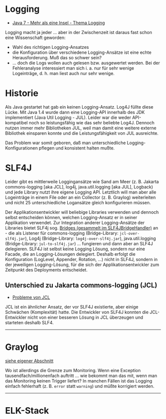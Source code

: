 # Logging
* [Java 7 - Mehr als eine Insel - Thema Logging](http://openbook.rheinwerk-verlag.de/java7/1507_20_001.html)

Logging macht ja jeder ... aber in der Zwischenzeit ist daraus fast schon eine Wissenschaft geworden:

* Wahl des richtigen Logging-Ansatzes
* die Konfiguration über verschiedene Logging-Ansätze ist eine echte Herausforderung. Muß das so schwer sein? 
* ... doch die Logs wollen auch gelesen bzw. ausgewertet werden. Bei der Fehleranalyse interessiert man sich i. a. nur für sehr wenige Logeinträge, d. h. man liest auch nur sehr wenige. 

# Historie
Als Java gestartet hat gab ein keinen Logging-Ansatz. Log4J füllte diese Lücke. Mit Java 1.4 wurde dann eine Logging-API innerhalb des JDK implementiert (Java Util Logging - JUL). Leider war die weder API-kompatibel noch so leistungsfähig wie das sehr beliebte Log4J. Dennoch nutzen immer mehr Bibliotheken JUL, weil man damit eine weitere externe Bibliothek einsparen konnte und die Leistungsfähigkeit von JUL ausreichte.

Das Problem war somit geboren, daß man unterschiedliche Logging-Konfigurationen pflegen und konsistent halten mußte.

# SLF4J
Leider gibt es mittlerweile Loggingansätze wie Sand am Meer (z. B. Jakarta commons-logging [aka JCL], log4j, java.util.logging [aka JUL], Logback) und jede Library nutzt ihre eigene Logging API. Letztlich will man aber alle Logeinträge in einem File oder an ein Collector (z. B. Graylog) weiterleiten und nicht 25 unterschiedliche Logansätze gleich konfigurieren müssen.

Der Applikationsentwickler will beliebige Libraries verwenden und dennoch selbst entscheiden können, welchen Logging-Ansatz er in seiner Applikation verwendet. Zur Integration anderer Logging-Ansätze der Libraries bietet SLF4j sog. [Bridges (gesammelt im SLF4JBridgeHandler)](https://www.slf4j.org/legacy.html) an - die als Listener für commons-logging (Bridge-Library: `jcl-over-slf4j.jar`), Log4j (Bridge-Library: `log4j-over-slf4j.jar`), java.util.logging (Bridge-Library: `jul-to-slf4j.jar`) ... fungieren und dann aber an SLF4J delegieren. SLF4J ist selbst keine Logging Lösung, sondern nur eine Facade, die an Logging-Lösungen delegiert. Deshalb erfolgt die Konfiguration (LogLevel, Appender, Rotation, ...) nicht in SLF4J, sondern in der jeweiligen Logging-Lösung, für die sich der Applikationsentwickler zum Zeitpunkt des Deployments entscheidet.

## Unterschied zu Jakarta commons-logging (JCL)
* [Probleme von JCL](http://jayunit100.blogspot.de/2013/10/simplifying-distinction-between-sl4j.html)

JCL ist ein ähnlicher Ansatz, der vor SLF4J existierte, aber einige Schwächen (Komplexität) hatte. Die Entwickler von SLF4J konnten die JCL-Entwickler nicht von einer besseren Lösung in JCL überzeugen und starteten deshalb SLF4.

---

# Graylog
[siehe eigener Abschnitt](graylog.md)

Wo ist allerdings die Grenze zum Monitoring. Wenn eine Exception tausendfach/millionenfach auftritt ... wie bekommt man das mit, wenn man das Monitoring keinen Trigger liefert? In manchen Fällen ist das Logging einfach fehlerhaft (z. B. `error` statt `warning`) und müßte korrigiert werden.

---

# ELK-Stack

